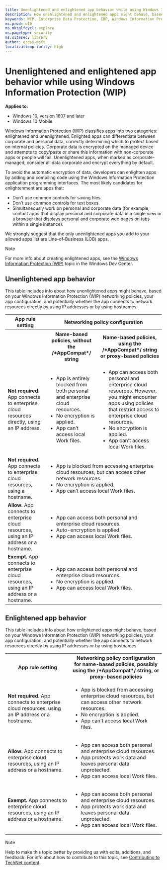 ```yaml
---
title: Unenlightened and enlightened app behavior while using Windows Information Protection (WIP) (Windows 10)
description: How unenlightened and enlightened apps might behave, based on Windows Information Protection (WIP) networking policies, app configuration, and potentially whether the app connects to network resources directly by using IP addresses or by using hostnames.
keywords: WIP, Enterprise Data Protection, EDP, Windows Information Protection, unenlightened apps, enlightened apps
ms.prod: w10
ms.mktglfcycl: explore
ms.pagetype: security
ms.sitesec: library
author: eross-msft
localizationpriority: high
---
```


# Unenlightened and enlightened app behavior while using Windows Information Protection (WIP)
**Applies to:**

- Windows 10, version 1607 and later
- Windows 10 Mobile

Windows Information Protection (WIP) classifies apps into two categories: enlightened and unenlightened. Enlighted apps can differentiate between corporate and personal data, correctly determining which to protect based on internal policies. Corporate data is encrypted on the managed device and attempts to copy/paste or share this information with non-corporate apps or people will fail. Unenlightened apps, when marked as corporate-managed, consider all data corporate and encrypt everything by default.

To avoid the automatic encryption of data, developers can enlighten apps by adding and compiling code using the Windows Information Protection application programming interfaces. The most likely candidates for enlightenment are apps that:

- Don’t use common controls for saving files.
- Don’t use common controls for text boxes.
- Simultaneously work on personal and corporate data (for example, contact apps that display personal and corporate data in a single view or a browser that displays personal and corporate web pages on tabs within a single instance).

We strongly suggest that the only unenlightened apps you add to your allowed apps list are Line-of-Business (LOB) apps.

>[!Note]
>For more info about creating enlightened apps, see the [Windows Information Protection (WIP)](https://msdn.microsoft.com/en-us/windows/uwp/enterprise/wip-hub) topic in the Windows Dev Center.

## Unenlightened app behavior
This table includes info about how unenlightened apps might behave, based on your Windows Information Protection (WIP) networking policies, your app configuration, and potentially whether the app connects to network resources directly by using IP addresses or by using hostnames.

<table>
   <tr>
     <th>App rule setting</th>
     <th align="center" colspan="2">Networking policy configuration</th>
   </tr>
   <tr>
        <th>&nbsp;</th>
        <th align="center">Name-based policies, without the /&#42;AppCompat&#42;/ string</th>
        <th align="center">Name-based policies, using the /&#42;AppCompat&#42;/ string or proxy-based policies</th>
    </tr>
   <tr align="left">
     <td><strong>Not required.</strong> App connects to enterprise cloud resources directly, using an IP address.</td>
     <td>
        <ul>
            <li>App is entirely blocked from both personal and enterprise cloud resources.</li>
            <li>No encryption is applied.</li>
            <li>App can’t access local Work files.</li>
        </ul>
    </td>
    <td>
        <ul>
            <li>App can access both personal and enterprise cloud resources. However, you might encounter apps using policies that restrict access to enterprise cloud resources.</li>
            <li>No encryption is applied.</li>
            <li>App can’t access local Work files.</li>
        </ul>
    </td>
   </tr>
    <tr align="left">
     <td><strong>Not required.</strong> App connects to enterprise cloud resources, using a hostname.</td>
     <td colspan="2">
        <ul>
            <li>App is blocked from accessing enterprise cloud resources, but can access other network resources.</li>
            <li>No encryption is applied.</li>
            <li>App can’t access local Work files.</li>
        </ul>
    </td>
   </tr>
    <tr align="left">
     <td><strong>Allow.</strong> App connects to enterprise cloud resources, using an IP address or a hostname.</td>
     <td colspan="2">
        <ul>
            <li>App can access both personal and enterprise cloud resources.</li>
            <li>Auto-encryption is applied.</li>
            <li>App can access local Work files.</li>
        </ul>
    </td>
   </tr>
    <tr align="left" colspan="2">
     <td><strong>Exempt.</strong> App connects to enterprise cloud resources, using an IP address or a hostname.</td>
     <td colspan="2">
        <ul>
            <li>App can access both personal and enterprise cloud resources.</li>
            <li>No encryption is applied.</li>
            <li>App can access local Work files.</li>
        </ul>
    </td>
   </tr>
</table>

## Enlightened app behavior
This table includes info about how enlightened apps might behave, based on your Windows Information Protection (WIP) networking policies, your app configuration, and potentially whether the app connects to network resources directly by using IP addresses or by using hostnames.

<table>
   <tr>
     <th>App rule setting</th>
     <th>Networking policy configuration for name-based policies, possibly using the /&#42;AppCompat&#42;/ string, or proxy-based policies</th>
   </tr>
    <tr>
        <td><strong>Not required.</strong> App connects to enterprise cloud resources, using an IP address or a hostname.</td>
        <td>
            <ul>
                <li>App is blocked from accessing enterprise cloud resources, but can access other network resources.</li>
                <li>No encryption is applied.</li>
                <li>App can't access local Work files.</li>
            </ul>
        </td>
    </tr>
    <tr>
        <td><strong>Allow.</strong> App connects to enterprise cloud resources, using an IP address or a hostname.</td>
        <td>
            <ul>
                <li>App can access both personal and enterprise cloud resources.</li>
                <li>App protects work data and leaves personal data unprotected.</li>
                <li>App can access local Work files.</li>
            </ul>
        </td>
    </tr>
    <tr>
        <td><strong>Exempt.</strong> App connects to enterprise cloud resources, using an IP address or a hostname.</td>
        <td>
            <ul>
                <li>App can access both personal and enterprise cloud resources.</li>
                <li>App protects work data and leaves personal data unprotected.</li>
                <li>App can access local Work files.</li>
            </ul>
        </td>
    </tr>
</table>

>[!NOTE]
>Help to make this topic better by providing us with edits, additions, and feedback. For info about how to contribute to this topic, see [Contributing to TechNet content](https://github.com/Microsoft/windows-itpro-docs/blob/master/CONTRIBUTING.md).
